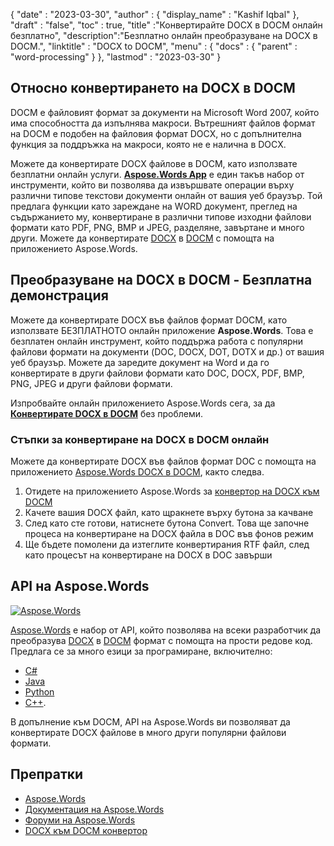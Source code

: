 {
  "date" : "2023-03-30",
  "author" : {
    "display_name" : "Kashif Iqbal"
},
  "draft" : "false",
  "toc" : true,
  "title" :"Конвертирайте DOCX в DOCM онлайн безплатно",
  "description":"Безплатно онлайн преобразуване на DOCX в DOCM.",
  "linktitle" : "DOCX to DOCM",
  "menu" : {
    "docs" : {
      "parent" : "word-processing"
}
},
  "lastmod" : "2023-03-30"
}

## Относно конвертирането на DOCX в DOCM

DOCM е файловият формат за документи на Microsoft Word 2007, който има способността да изпълнява макроси. Вътрешният файлов формат на DOCM е подобен на файловия формат DOCX, но с допълнителна функция за поддръжка на макроси, която не е налична в DOCX.

Можете да конвертирате DOCX файлове в DOCM, като използвате безплатни онлайн услуги. **[Aspose.Words App](https://products.aspose.app/words/family)** е един такъв набор от инструменти, който ви позволява да извършвате операции върху различни типове текстови документи онлайн от вашия уеб браузър. Той предлага функции като зареждане на WORD документ, преглед на съдържанието му, конвертиране в различни типове изходни файлови формати като PDF, PNG, BMP и JPEG, разделяне, завъртане и много други. Можете да конвертирате [DOCX](/bg/word-processing/docx/) в [DOCM](/bg/word-processing/docm/) с помощта на приложението Aspose.Words.

## Преобразуване на DOCX в DOCM - Безплатна демонстрация

Можете да конвертирате DOCX във файлов формат DOCM, като използвате БЕЗПЛАТНОТО онлайн приложение **Aspose.Words**. Това е безплатен онлайн инструмент, който поддържа работа с популярни файлови формати на документи (DOC, DOCX, DOT, DOTX и др.) от вашия уеб браузър. Можете да заредите документ на Word и да го конвертирате в други файлови формати като DOC, DOCX, PDF, BMP, PNG, JPEG и други файлови формати.

Изпробвайте онлайн приложението Aspose.Words сега, за да **[Конвертирате DOCX в DOCM](https://products.aspose.app/words/conversion/docx-to-docm)** без проблеми.

### Стъпки за конвертиране на DOCX в DOCM онлайн

Можете да конвертирате DOCX във файлов формат DOC с помощта на приложението [Aspose.Words DOCX в DOCM](https://products.aspose.app/words/conversion/docx-to-docm), както следва.

1. Отидете на приложението Aspose.Words за [конвертор на DOCX към DOCM](https://products.aspose.app/words/conversion/docx-to-docm)
1. Качете вашия DOCX файл, като щракнете върху бутона за качване
1. След като сте готови, натиснете бутона Convert. Това ще започне процеса на конвертиране на DOCX файла в DOC във фонов режим
1. Ще бъдете помолени да изтеглите конвертирания RTF файл, след като процесът на конвертиране на DOCX в DOC завърши

## API на Aspose.Words

[![Aspose.Words](../try-aspose-words.png)](https://products.aspose.com/words/)

[Aspose.Words](https://products.aspose.com/words/) е набор от API, който позволява на всеки разработчик да преобразува [DOCX](/bg/word-processing/docx/) в [DOCM](/bg/word-processing/docm/) формат с помощта на прости редове код. Предлага се за много езици за програмиране, включително:

* [C#](/bg/programming/cs/)
* [Java](/bg/programming/java/)
* [Python](/bg/programming/py/)
* [C++](/bg/програмиране/cpp/).

В допълнение към DOCM, API на Aspose.Words ви позволяват да конвертирате DOCX файлове в много други популярни файлови формати.

## Препратки

* [Aspose.Words](https://products.aspose.com/words/)
* [Документация на Aspose.Words](https://docs.aspose.com/words/)
* [Форуми на Aspose.Words](https://forum.aspose.com/c/words/8)
* [DOCX към DOCM конвертор](https://products.aspose.app/words/conversion/docx-to-docm)

